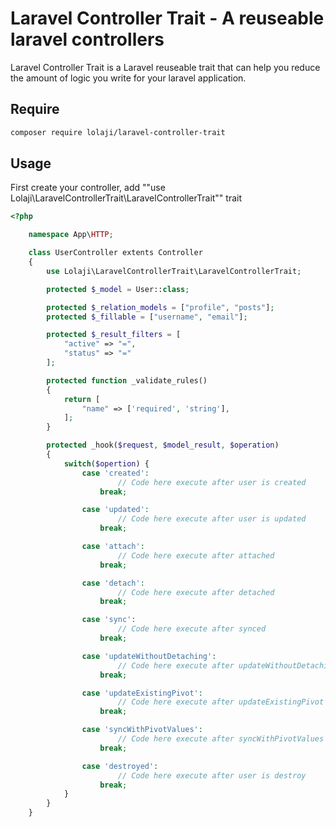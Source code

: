 # Laravel Controller Trait - A reuseable laravel controllers

Laravel Controller Trait is a Laravel reuseable trait that can help you reduce the amount of logic you write for your laravel application.

## Require

```sh
composer require lolaji/laravel-controller-trait

```

## Usage

First create your controller, add ""use Lolaji\LaravelControllerTrait\LaravelControllerTrait"" trait

```php
<?php

    namespace App\HTTP;

    class UserController extents Controller
    {
        use Lolaji\LaravelControllerTrait\LaravelControllerTrait;

        protected $_model = User::class;

        protected $_relation_models = ["profile", "posts"];
        protected $_fillable = ["username", "email"];

        protected $_result_filters = [
            "active" => "=",
            "status" => "="
        ];

        protected function _validate_rules()
        {
            return [
                "name" => ['required', 'string'],
            ];
        }

        protected _hook($request, $model_result, $operation)
        {
            switch($opertion) {
                case 'created':
                        // Code here execute after user is created
                    break;

                case 'updated':
                        // Code here execute after user is updated
                    break;

                case 'attach':
                        // Code here execute after attached
                    break;

                case 'detach':
                        // Code here execute after detached
                    break;

                case 'sync':
                        // Code here execute after synced
                    break;

                case 'updateWithoutDetaching':
                        // Code here execute after updateWithoutDetaching
                    break;

                case 'updateExistingPivot':
                        // Code here execute after updateExistingPivot
                    break;

                case 'syncWithPivotValues':
                        // Code here execute after syncWithPivotValues
                    break;

                case 'destroyed':
                        // Code here execute after user is destroy
                    break;
            }
        }
    }




